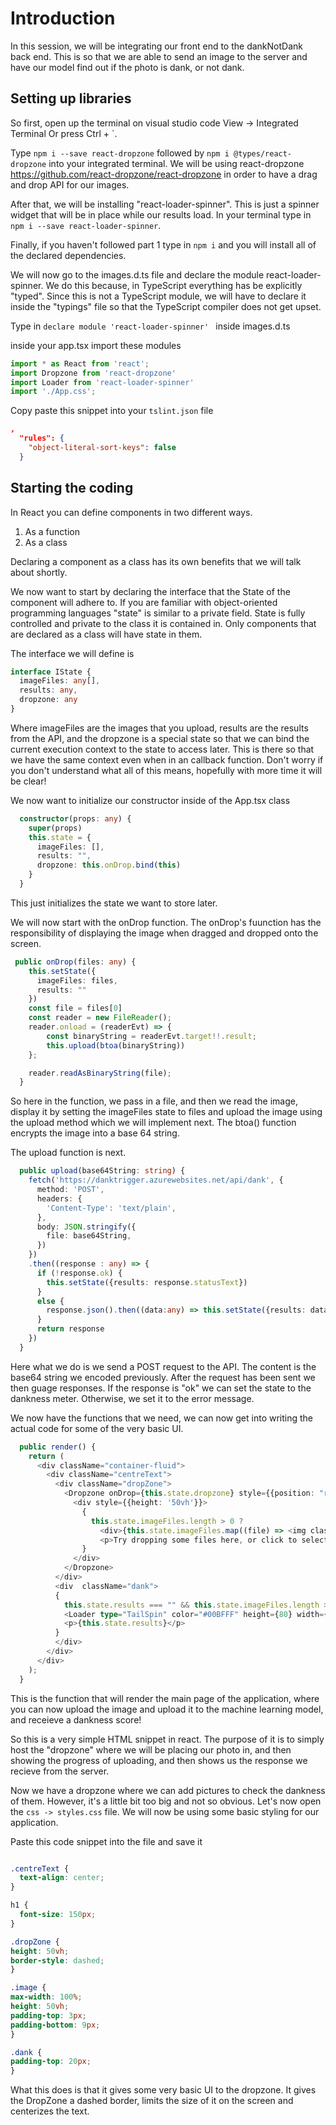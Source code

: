 # Introduction

In this session, we will be integrating our front end to the dankNotDank back end. This is so that we are able to send an image to the server and have our model find out if the photo is dank, or not dank.

## Setting up libraries
So first, open up the terminal on visual studio code View -> Integrated Terminal Or press Ctrl + `.

Type `npm i --save react-dropzone` followed by `npm i @types/react-dropzone` into your integrated terminal.
We will be using react-dropzone <https://github.com/react-dropzone/react-dropzone> in order to have a drag and drop API for our images.

After that, we will be installing "react-loader-spinner". This is just a spinner widget that will be in place while our results load.
In your terminal type in `npm i --save react-loader-spinner`.

Finally, if you haven't followed part 1 type in `npm i` and you will install all of the declared dependencies.

We will now go to the images.d.ts file and declare the module react-loader-spinner. We do this because, in TypeScript everything has be explicitly "typed". Since this is not a TypeScript module, we will have to declare it inside the "typings" file so that the TypeScript compiler does not get upset.

Type in
`declare module 'react-loader-spinner' `
inside images.d.ts

inside your app.tsx 
import these modules

```typescript
import * as React from 'react';
import Dropzone from 'react-dropzone'
import Loader from 'react-loader-spinner'
import './App.css';
```

Copy paste this snippet into your `tslint.json` file
```json
,
  "rules": {
    "object-literal-sort-keys": false
  }
```

## Starting the coding
In React you can define components in two different ways.
1. As a function
2. As a class

Declaring a component as a class has its own benefits that we will talk about shortly. 

We now want to start by declaring the interface that the State of the component will adhere to. If you are familiar with object-oriented programming languages "state" is similar to a private field. State is fully controlled and private to the class it is contained in. Only components that are declared as a class will have state in them.

The interface we will define is 

```typescript
interface IState {
  imageFiles: any[],
  results: any,
  dropzone: any
}
```
Where imageFiles are the images that you upload, results are the results from the API, and the dropzone is a special state so that we can bind the current execution context to the state to access later. This is there so that we have the same context even when in an callback function. Don't worry if you don't understand what all of this means, hopefully with more time it will be clear!

We now want to initialize our constructor inside of the App.tsx class

```typescript
  constructor(props: any) {
    super(props)
    this.state = {
      imageFiles: [],
      results: "",
      dropzone: this.onDrop.bind(this)
    }
  }
```
This just initializes the state we want to store later.

We will now start with the onDrop function. The onDrop's fuunction has the responsibility of displaying the image when dragged and dropped onto the screen.

```typescript
 public onDrop(files: any) {
    this.setState({
      imageFiles: files,
      results: ""
    })
    const file = files[0]
    const reader = new FileReader();
    reader.onload = (readerEvt) => {
        const binaryString = readerEvt.target!!.result;
        this.upload(btoa(binaryString))
    };

    reader.readAsBinaryString(file);
  }
```
So here in the function, we pass in a file, and then we read the image, display it by setting the imageFiles state to files and upload the image using the upload method which we will implement next. The btoa() function encrypts the image into a base 64 string.


The upload function is next.
```typescript
  public upload(base64String: string) {
    fetch('https://danktrigger.azurewebsites.net/api/dank', {
      method: 'POST',
      headers: {
        'Content-Type': 'text/plain',
      },
      body: JSON.stringify({
        file: base64String,
      })
    })
    .then((response : any) => {
      if (!response.ok) {
        this.setState({results: response.statusText})
      }
      else {
        response.json().then((data:any) => this.setState({results: data[0].class}))
      }
      return response
    })
  }
```
Here what we do is we send a POST request to the API. The content is the base64 string we encoded previously. After the request has been sent we then guage responses. If the response is "ok" we can set the state to the dankness meter. Otherwise, we set it to the error message.


We now have the functions that we need, we can now get into writing the actual code for some of the very basic UI. 

```typescript
  public render() {
    return (
      <div className="container-fluid">
        <div className="centreText">
          <div className="dropZone">
            <Dropzone onDrop={this.state.dropzone} style={{position: "relative"}}>
              <div style={{height: '50vh'}}>
                {
                  this.state.imageFiles.length > 0 ? 
                    <div>{this.state.imageFiles.map((file) => <img className="image" key={file.name} src={file.preview} /> )}</div> :
                    <p>Try dropping some files here, or click to select files to upload.</p>
                }  
              </div>
            </Dropzone>
          </div>
          <div  className="dank">
          {
            this.state.results === "" && this.state.imageFiles.length > 0 ?
            <Loader type="TailSpin" color="#00BFFF" height={80} width={80}/> :
            <p>{this.state.results}</p>
          }
          </div>
        </div>
      </div>
    );
  }
 ```
 This is the function that will render the main page of the application, where you can now upload the image and upload it to the machine learning model, and receieve a dankness score! 
 
So this is a very simple HTML snippet in react. The purpose of it is to simply host the "dropzone" where we will be placing our photo in, and then showing the progress of uploading, and then shows us the response we recieve from the server. 

Now we have a dropzone where we can add pictures to check the dankness of them. However, it's a little bit too big and not so obvious. Let's now open the  `css -> styles.css` file. We will now be using some basic styling for our application.

Paste this code snippet into the file and save it

```css

.centreText {
  text-align: center;
}

h1 {
  font-size: 150px;
}

.dropZone {
height: 50vh;
border-style: dashed;
}

.image {
max-width: 100%;
height: 50vh;
padding-top: 3px;
padding-bottom: 9px;
}

.dank {
padding-top: 20px;
}
```
What this does is that it gives some very basic UI to the dropzone. It gives the DropZone a dashed border, limits the size of it on the screen and centerizes the text. 
